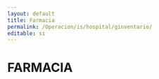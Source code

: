```yaml
---
layout: default
title: Farmacia
permalink: /Operacion/is/hospital/ginventario/
editable: si
---
```


# FARMACIA

